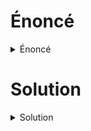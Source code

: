 # Énoncé

<details><summary>Énoncé</summary>
Asen Hotagantin
70
STEG
[FR ]
Pourras-tu mettre en lumière le secret ancestral que cache ce joyau ?

[EN]
Can you shed light on the ancestral secret that this jewel hides?

Author: charliepy

</details>

# Solution
<details><summary>Solution</summary>
Asen Hotagantin
Pour ce challenge , nous allo,s tpoukours continuer avec les vieilles habitude. commmençons par faire un ( file nom_du_fichier) pour voir la nature de notre image.

<img src="img/asen1.jpeg">
<img src="img/asen2.jpeg">

ainsi nous sommes vraiment sûre que notre image est un fichier .png .
Nous allons donc essayer de voir qu'es ce qui nous ai cacher derriere cette image en utilisant la commande "zsteg".

<img src="img/asen3.jpeg">

nous avons rien de tres important comme contenu , mais néanmoins nous avons le nom de la plateforme utiliser pour creer ou convertir l'image ( je ne sais pas trop ; tout ce que vous voulez ). cependant , nous allons nous rendre sur cette plateforme et voir de quoi sagit il ....
Le nom de la plateforme nous dit a peu prêt a quoi il peut servir (ezgif). Nous avons donc pensez à convertir notre image en GIF

<img src="img/asen4.jpg">

Après conversion sur la plateforme, nous nous rendons compte que notre image convertie en GIF comporte deux images (une première qui est l'image de départ et une deuxième qui est une image nouvelle).
Selon a quoi allons-nous nous intéresser ?
À la deuxième image sans aucun doute. Nous avons donc enregistré la deuxième image et nous nous sommes rendu sur https://www.aperisolve.com/ pour voir s'il avait quelque de caché derrière des filtres ; mais rien. Nous sommes donc diriger vers " stegsolve «. C’est donc dans cette application à interface graphique que nous allons continuer nos fouilles
Nous ouvrons donc l'image télécharger du site ezgif.com avec stegsolve
<img src="img/asen5.jpg">
Ensuite nous allons dans l'onglet analyse puis nous cliquons sur stéréogramme Solver
<img src="img/asen5-1.jpeg">
garce au bouton de direction < > situer en dessous de  l'image, nous avons défiler jusqu'à ce que nous tombons sur cette image.
<img src="img/asen6.jpg">
ce qui nous a permis de valider le challenge
</details>

